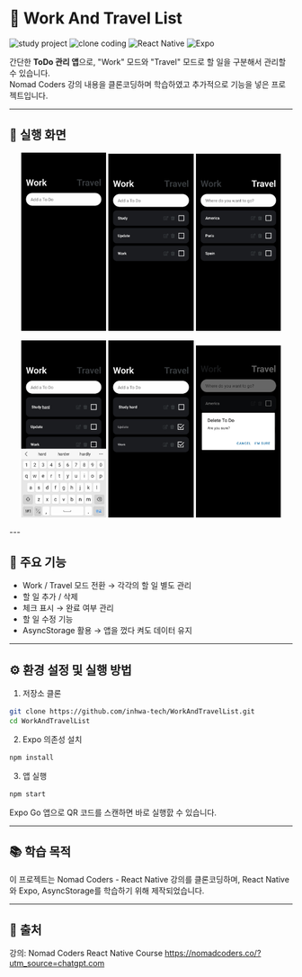 # 📝 Work And Travel List

![study project](https://img.shields.io/badge/Project-Study-blue)
![clone coding](https://img.shields.io/badge/Clone-NomadCoders-orange)
![React Native](https://img.shields.io/badge/React_Native-0.71-blue?logo=react&logoColor=white)
![Expo](https://img.shields.io/badge/Expo-SDK_48-black?logo=expo&logoColor=white)

간단한 **ToDo 관리 앱**으로, "Work" 모드와 "Travel" 모드로 할 일을 구분해서 관리할 수 있습니다.  
Nomad Coders 강의 내용을 클론코딩하며 학습하였고 추가적으로 기능을 넣은 프로젝트입니다.

---

## 📸 실행 화면
<p align="center">
  <img src="ex/example1.jpg" alt="메인 화면" width="30%" />
  <img src="ex/example2.jpg" alt="리스트 화면" width="30%" />
  <img src="ex/example3.jpg" alt="리스트 화면" width="30%" />
</p>
<p align="center">
  <img src="ex/example4.jpg" alt="메인 화면" width="30%" />
  <img src="ex/example5.jpg" alt="리스트 화면" width="30%" />
  <img src="ex/example6.jpg" alt="리스트 화면" width="30%" />
</p>
---

## 🚀 주요 기능

- Work / Travel 모드 전환 → 각각의 할 일 별도 관리
- 할 일 추가 / 삭제
- 체크 표시 → 완료 여부 관리
- 할 일 수정 기능
- AsyncStorage 활용 → 앱을 껐다 켜도 데이터 유지

---

## ⚙️ 환경 설정 및 실행 방법
1. 저장소 클론 
```bash
git clone https://github.com/inhwa-tech/WorkAndTravelList.git
cd WorkAndTravelList
```

2. Expo 의존성 설치
```bash
npm install
```

3. 앱 실행 
```bash
npm start
```
Expo Go 앱으로 QR 코드를 스캔하면 바로 실행핤 수 있습니다. 

---

## 📚 학습 목적
이 프로젝트는 Nomad Coders - React Native 강의를 클론코딩하며,
React Native와 Expo, AsyncStorage를 학습하기 위해 제작되었습니다.

---

## 🙌 출처
강의: Nomad Coders React Native Course
https://nomadcoders.co/?utm_source=chatgpt.com
